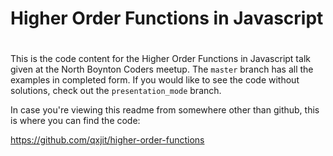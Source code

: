 #
# Higher Order Functions in Javascript
#

This is the code content for the Higher Order Functions in Javascript talk
given at the North Boynton Coders meetup.  The `master` branch has all the
examples in completed form. If you would like to see the code without
solutions, check out the `presentation_mode` branch.

In case you're viewing this readme from somewhere other than github, this is
where you can find the code:

https://github.com/qxjit/higher-order-functions
